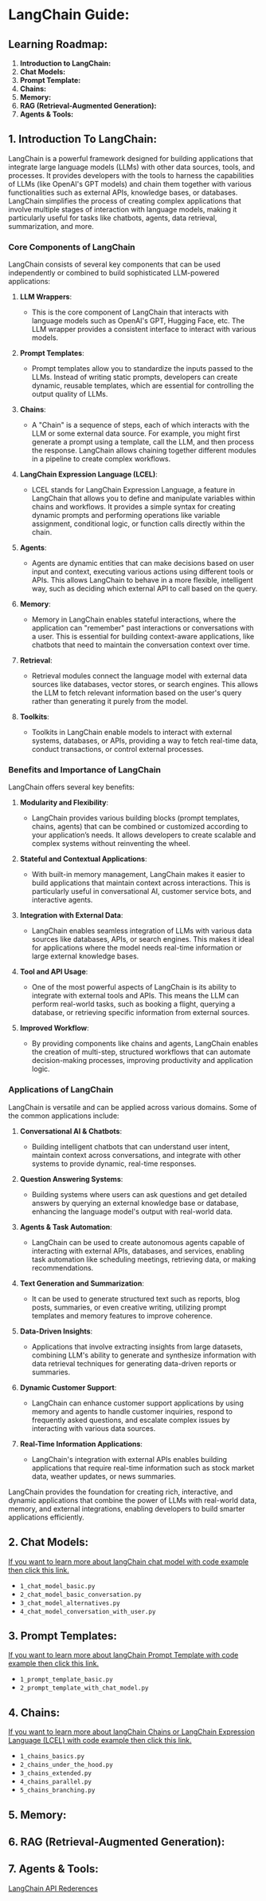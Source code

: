 # **LangChain Guide:**

## **Learning Roadmap:**

1. **Introduction to LangChain:**
2. **Chat Models:**
3. **Prompt Template:**
4. **Chains:**
5. **Memory:**
6. **RAG (Retrieval-Augmented Generation):**
7. **Agents & Tools:**

## **1. Introduction To LangChain:**

LangChain is a powerful framework designed for building applications that integrate large language models (LLMs) with other data sources, tools, and processes. It provides developers with the tools to harness the capabilities of LLMs (like OpenAI's GPT models) and chain them together with various functionalities such as external APIs, knowledge bases, or databases. LangChain simplifies the process of creating complex applications that involve multiple stages of interaction with language models, making it particularly useful for tasks like chatbots, agents, data retrieval, summarization, and more.

### Core Components of LangChain

LangChain consists of several key components that can be used independently or combined to build sophisticated LLM-powered applications:

1. **LLM Wrappers**:

   - This is the core component of LangChain that interacts with language models such as OpenAI's GPT, Hugging Face, etc. The LLM wrapper provides a consistent interface to interact with various models.

2. **Prompt Templates**:

   - Prompt templates allow you to standardize the inputs passed to the LLMs. Instead of writing static prompts, developers can create dynamic, reusable templates, which are essential for controlling the output quality of LLMs.

3. **Chains**:

   - A "Chain" is a sequence of steps, each of which interacts with the LLM or some external data source. For example, you might first generate a prompt using a template, call the LLM, and then process the response. LangChain allows chaining together different modules in a pipeline to create complex workflows.

4. **LangChain Expression Language (LCEL)**:

   - LCEL stands for LangChain Expression Language, a feature in LangChain that allows you to define and manipulate variables within chains and workflows. It provides a simple syntax for creating dynamic prompts and performing operations like variable assignment, conditional logic, or function calls directly within the chain.

5. **Agents**:

   - Agents are dynamic entities that can make decisions based on user input and context, executing various actions using different tools or APIs. This allows LangChain to behave in a more flexible, intelligent way, such as deciding which external API to call based on the query.

6. **Memory**:

   - Memory in LangChain enables stateful interactions, where the application can "remember" past interactions or conversations with a user. This is essential for building context-aware applications, like chatbots that need to maintain the conversation context over time.

7. **Retrieval**:

   - Retrieval modules connect the language model with external data sources like databases, vector stores, or search engines. This allows the LLM to fetch relevant information based on the user's query rather than generating it purely from the model.

8. **Toolkits**:
   - Toolkits in LangChain enable models to interact with external systems, databases, or APIs, providing a way to fetch real-time data, conduct transactions, or control external processes.

### Benefits and Importance of LangChain

LangChain offers several key benefits:

1. **Modularity and Flexibility**:

   - LangChain provides various building blocks (prompt templates, chains, agents) that can be combined or customized according to your application’s needs. It allows developers to create scalable and complex systems without reinventing the wheel.

2. **Stateful and Contextual Applications**:

   - With built-in memory management, LangChain makes it easier to build applications that maintain context across interactions. This is particularly useful in conversational AI, customer service bots, and interactive agents.

3. **Integration with External Data**:

   - LangChain enables seamless integration of LLMs with various data sources like databases, APIs, or search engines. This makes it ideal for applications where the model needs real-time information or large external knowledge bases.

4. **Tool and API Usage**:

   - One of the most powerful aspects of LangChain is its ability to integrate with external tools and APIs. This means the LLM can perform real-world tasks, such as booking a flight, querying a database, or retrieving specific information from external sources.

5. **Improved Workflow**:
   - By providing components like chains and agents, LangChain enables the creation of multi-step, structured workflows that can automate decision-making processes, improving productivity and application logic.

### Applications of LangChain

LangChain is versatile and can be applied across various domains. Some of the common applications include:

1. **Conversational AI & Chatbots**:

   - Building intelligent chatbots that can understand user intent, maintain context across conversations, and integrate with other systems to provide dynamic, real-time responses.

2. **Question Answering Systems**:

   - Building systems where users can ask questions and get detailed answers by querying an external knowledge base or database, enhancing the language model's output with real-world data.

3. **Agents & Task Automation**:

   - LangChain can be used to create autonomous agents capable of interacting with external APIs, databases, and services, enabling task automation like scheduling meetings, retrieving data, or making recommendations.

4. **Text Generation and Summarization**:

   - It can be used to generate structured text such as reports, blog posts, summaries, or even creative writing, utilizing prompt templates and memory features to improve coherence.

5. **Data-Driven Insights**:

   - Applications that involve extracting insights from large datasets, combining LLM's ability to generate and synthesize information with data retrieval techniques for generating data-driven reports or summaries.

6. **Dynamic Customer Support**:

   - LangChain can enhance customer support applications by using memory and agents to handle customer inquiries, respond to frequently asked questions, and escalate complex issues by interacting with various data sources.

7. **Real-Time Information Applications**:
   - LangChain's integration with external APIs enables building applications that require real-time information such as stock market data, weather updates, or news summaries.

LangChain provides the foundation for creating rich, interactive, and dynamic applications that combine the power of LLMs with real-world data, memory, and external integrations, enabling developers to build smarter applications efficiently.

## **2. Chat Models:**

[If you want to learn more about langChain chat model with code example then click this link.](https://github.com/abdulrehman1004/Gen-AI-Engenering/tree/main/07-Langchain/1_chat_models)

- `1_chat_model_basic.py`
- `2_chat_model_basic_conversation.py`
- `3_chat_model_alternatives.py`
- `4_chat_model_conversation_with_user.py`

## **3. Prompt Templates:**

[If you want to learn more about langChain Prompt Template with code example then click this link.](https://github.com/abdulrehman1004/Gen-AI-Engenering/tree/main/07-Langchain/2_prompt_templates)

- `1_prompt_template_basic.py`
- `2_prompt_template_with_chat_model.py`

## **4. Chains:**

[If you want to learn more about langChain Chains or LangChain Expression Language (LCEL) with code example then click this link.](<https://github.com/abdulrehman1004/Gen-AI-Engenering/tree/main/07-Langchain/3_chains%20(LCEL)>)

- `1_chains_basics.py`
- `2_chains_under_the_hood.py`
- `3_chains_extended.py`
- `4_chains_parallel.py`
- `5_chains_branching.py`

## **5. Memory:**

## **6. RAG (Retrieval-Augmented Generation):**

## **7. Agents & Tools:**

[LangChain API Rederences](https://python.langchain.com/api_reference/core/runnables/langchain_core.runnables.base.RunnableSequence.html)
